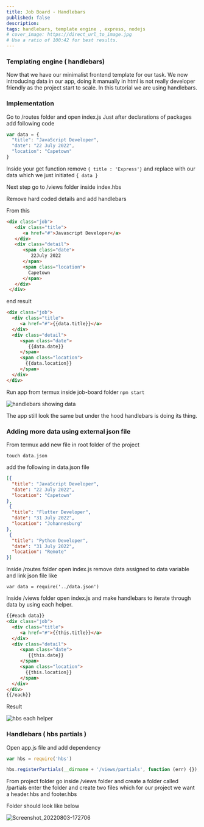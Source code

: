 ```yaml
---
title: Job Board - Handlebars 
published: false
description: 
tags: handlebars, template engine , express, nodejs
# cover_image: https://direct_url_to_image.jpg
# Use a ratio of 100:42 for best results.
---
```


### Templating engine ( handlebars)

Now that we have our minimalist frontend template for our task. We now introducing data in our app, doing it manually in html is not really developer friendly as the project start to scale. In this tutorial we are using handlebars.

### Implementation

Go to /routes folder and open index.js
Just after declarations of packages add following code

```js
var data = {
  "title": "JavaScript Developer",
  "date": "22 July 2022",
  "location": "Capetown" 
}
```

Inside your get function remove `{ title : 'Express'}` and replace with our data which we just initiated `{ data }`

Next step go to /views folder inside index.hbs 

Remove hard coded details and add handlebars 

From this

```html
<div class="job">
   <div class="title">
      <a href="#">Javascript Developer</a>
   </div> 
   <div class="detail">
      <span class="date">
         22July 2022
      </span>
      <span class="location"> 
        Capetown
      </span>
   </div>
 </div>
 ```
 
 end result
 
 
 ```html
 <div class="job">
   <div class="title">
      <a href="#">{{data.title}}</a>
   </div> 
   <div class="detail">
      <span class="date">
         {{data.date}}
      </span>
      <span class="location"> 
        {{data.location}}
      </span>
   </div>
 </div>
 ```

Run app from termux inside job-board folder
`npm start` 

![handlebars showing data](Screenshot_20220731-131936.png)

The app still look the same but under the hood handlebars is doing its thing.

### Adding more data using external json file

From termux add new file in root folder of the project

`touch data.json`

add the following in data.json file

```json
[{
  "title": "JavaScript Developer",
  "date": "22 July 2022",
  "location": "Capetown" 
},
 {
  "title": "Flutter Developer",
  "date": "31 July 2022",
  "location": "Johannesburg" 
},
 {
  "title": "Python Developer",
  "date": "31 July 2022",
  "location": "Remote" 
}]
```
 Inside /routes folder open index.js remove data assigned to data variable and link json file like
 
`var data = require('../data.json')`

Inside /views folder open index.js and make handlebars to iterate through data by using each helper.

```html
{{#each data}}
<div class="job">
  <div class="title">
     <a href="#">{{this.title}}</a>
  </div> 
  <div class="detail">
     <span class="date">
        {{this.date}}
     </span>
     <span class="location"> 
       {{this.location}}
     </span>
  </div>
</div>
{{/each}}
```

Result

![hbs each helper](Screenshot_20220731-234659.png)

### Handlebars (  hbs partials )

Open app.js file and add dependency

```js
var hbs = require('hbs')
```

```js
hbs.registerPartials(__dirname + '/views/partials', function (err) {});
```

From project folder go inside /views folder and create a folder called /partials enter the folder and create two files which for our project we want a header.hbs and footer.hbs

Folder should look like below

![Screenshot_20220803-172706](Screenshot_20220803-172706.png)